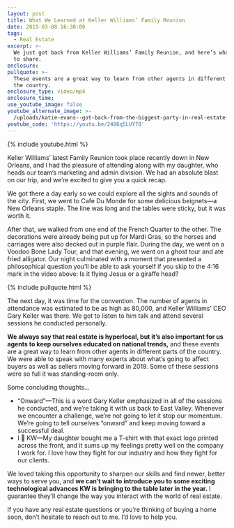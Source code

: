 ```yaml
---
layout: post
title: What We Learned at Keller Williams’ Family Reunion
date: 2019-03-08 16:38:00
tags:
  - Real Estate
excerpt: >-
  We just got back from Keller Williams’ Family Reunion, and here’s what we have
  to share.
enclosure:
pullquote: >-
  These events are a great way to learn from other agents in different parts of
  the country.
enclosure_type: video/mp4
enclosure_time:
use_youtube_image: false
youtube_alternate_image: >-
  /uploads/katie-evans--got-back-from-the-biggest-party-in-real-estate-youtube-new.jpg
youtube_code: 'https://youtu.be/2486q5LUY70'
---
```


{% include youtube.html %}

Keller Williams’ latest Family Reunion took place recently down in New Orleans, and I had the pleasure of attending along with my daughter, who heads our team’s marketing and admin division. We had an absolute blast on our trip, and we’re excited to give you a quick recap. 

We got there a day early so we could explore all the sights and sounds of the city. First, we went to Cafe Du Monde for some delicious beignets—a New Orleans staple. The line was long and the tables were sticky, but it was worth it.

After that, we walked from one end of the French Quarter to the other. The decorations were already being put up for Mardi Gras, so the horses and carriages were also decked out in purple flair. During the day, we went on a Voodoo Bone Lady Tour, and that evening, we went on a ghost tour and ate fried alligator. Our night culminated with a moment that presented a philosophical question you’ll be able to ask yourself if you skip to the 4:16 mark in the video above: Is it flying Jesus or a giraffe head?

{% include pullquote.html %}

The next day, it was time for the convention. The number of agents in attendance was estimated to be as high as 80,000, and Keller Williams’ CEO Gary Keller was there. We got to listen to him talk and attend several sessions he conducted personally. 

**We always say that real estate is hyperlocal, but it’s also important for us agents to keep ourselves educated on national trends,** and these events are a great way to learn from other agents in different parts of the country. We were able to speak with many experts about what’s going to affect buyers as well as sellers moving forward in 2019. Some of these sessions were so full it was standing-room only. 

Some concluding thoughts…

* “Onward”—This is a word Gary Keller emphasized in all of the sessions he conducted, and we’re taking it with us back to East Valley. Whenever we encounter a challenge, we’re not going to let it stop our momentum. We’re going to tell ourselves “onward” and keep moving toward a successful deal. 
* I 💓 KW—My daughter bought me a T-shirt with that exact logo printed across the front, and it sums up my feelings pretty well on the company I work for. I love how they fight for our industry and how they fight for our clients.

We loved taking this opportunity to sharpen our skills and find newer, better ways to serve you, and **we can’t wait to introduce you to some exciting technological advances KW is bringing to the table later in the year.** I guarantee they’ll change the way you interact with the world of real estate. 

If you have any real estate questions or you’re thinking of buying a home soon, don’t hesitate to reach out to me. I’d love to help you.<br>